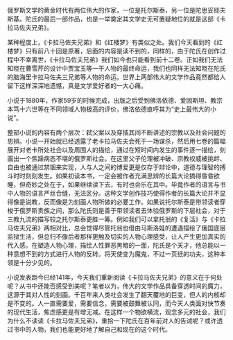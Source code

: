 俄罗斯文学的黄金时代有两位伟大的作家，一位是托尔斯泰，另一位是陀思妥耶夫斯基。陀氏的最后一部作品，也是一举奠定其文学史无可置疑地位的就是这部《卡拉马佐夫兄弟》。

某种程度上，《卡拉马佐夫兄弟》和《红楼梦》有类似之处。我们今天看到的《红楼梦》只有前八十回是原著，后面的内容是读不到的，同样的，由于陀氏在创作过程中不幸离世，《卡拉马佐夫兄弟》我们如今也只能看到前十二卷。正如我们无法知晓在曹雪芹的设计中贾宝玉等一干人物的最终命运，我们也同样无法知晓在陀氏的脑海里卡拉马佐夫三兄弟等人物的命运。世界上两部伟大的文学作品竟然都给人留下这样深深地遗憾，真是文学爱好者的一大心痛。

小说于1880年，作家59岁的时候完成，出版之后受到佛洛依德、爱因斯坦、教宗本笃十六世等在不同领域人物极高的评价，佛洛依德直呼其为“史上最伟大的小说”。

整部小说的内容有两个层次：弑父案以及穿插其间不断讲述的宗教以及社会问题的思辨。小说一开始就已经透露了老卡拉马佐夫会死于一场谋杀，然后用七卷的篇幅展开对老卡所处社会以及周围人的描绘，通过在短时间内发生的事件逐一描绘，刻画出一个焦躁病态不堪的俄罗斯社会。在这里父子伦理被冲破、宗教权威被挑衅、自由也被通过禁锢来实现，人与人之间的博爱更是仅存于辩论中，道德与理智的搏斗时时刻刻发生。如果初读本书，一定会被作者充满思辨的长篇大论搞得昏昏欲睡，但奇妙之处在于，如果继续读下去，有时也会乐在其中。毕竟作者的语言与书中人物的语言严丝合缝，无法区分。这种文学创作技巧使得作者的长篇大论并不显得像是说教，反而像是为刻画人物所做的必要工作。如果说托尔斯泰是带领读者穿梭于俄罗斯贵族之间，那么陀氏则是善于带领读者去体验俄罗斯的下层社会，对于三教九流的描写较之托尔斯泰更胜一筹。例如我们可以拿托翁的《复活》与《卡拉马佐夫兄弟》两相对比，总会觉得尽管托翁也借由马斯洛娃的遭遇描绘了俄国底层监狱生活，但总归不像后者那样更触及切实的人物心理感受，让人产生更加真实的代入感。在塑造人物心理，描绘人性罪恶黑暗的一面，陀氏是个天才，他总能以一种意想不到的方式进行人物的反转。将天使变为魔鬼，不过一页纸的功夫，这种本领是十分少见的。

小说发表距今已经141年，今天我们重新阅读《卡拉马佐夫兄弟》的意义在于何处呢？从书中还能否感受到美呢？笔者以为，伟大的文学作品具备穿透时间的魔力，这源于其对人性的刻画。千百年来人类社会发生了翻天覆地的巨变，但人的内核却是不变的。人一直需要爱，需要信念，需要被鼓舞被认同，而今天人类面对快节奏的现代生活，焦虑感更是有增无减。在这样一个物欲横流，观念多元的社会，我们为什么不读读《卡拉马佐夫兄弟》，重拾一下陀氏在百年前对人的告诫呢？或许透过书中的人物，我们也能更好地了解自己和现在的这个时代。